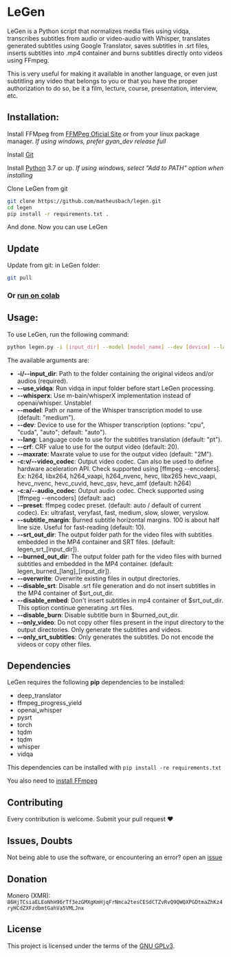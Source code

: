 # LeGen

LeGen is a Python script that normalizes media files using vidqa, transcribes subtitles from audio or video-audio with Whisper, translates generated subtitles using Google Translator, saves subtitles in .srt files, inserts subtitles into .mp4 container and burns subtitles directly onto videos using FFmpeg.

This is very useful for making it available in another language, or even just subtitling any video that belongs to you or that you have the proper authorization to do so, be it a film, lecture, course, presentation, interview, etc.

## Installation:

Install FFMpeg from [FFMPeg Oficial Site](https://ffmpeg.org/download.html) or from your linux package manager. _If using windows, prefer gyan_dev release full_

Install [Git](https://git-scm.com/book/en/v2/Getting-Started-Installing-Git)

Install [Python](https://www.python.org/downloads/) 3.7 or up. _If using windows, select "Add to PATH" option when installing_

Clone LeGen from git
```sh
git clone https://github.com/matheusbach/legen.git
cd legen
pip install -r requirements.txt .
```
And done. Now you can use LeGen

## Update

Update from git:
in LeGen folder:
```sh
git pull
```

### Or [run on colab](https://colab.research.google.com/github/matheusbach/legen/blob/main/legen.ipynb)

## Usage:

To use LeGen, run the following command:

```sh
python legen.py -i [input_dir] --model [model_name] --dev [device] --lang [language_code] --crf [crf_value] --maxrate [maxrate_value] --srt_out_dir [output_dir_for_srt_files] --burned_out_dir [output_dir_for_burned_files] --overwrite --disable_srt --disable_burn --only_video
```

The available arguments are:

-    **-i/--input_dir**: Path to the folder containing the original videos and/or audios (required).
-    **--use_vidqa**: Run vidqa in input folder before start LeGen processing.
-    **--whisperx**: Use m-bain/whisperX implementation instead of openai/whisper. Unstable!
-    **--model**: Path or name of the Whisper transcription model to use (default: "medium").
-    **--dev**: Device to use for the Whisper transcription (options: "cpu", "cuda", "auto"; default: "auto").
-    **--lang**: Language code to use for the subtitles translation (default: "pt").
-    **--crf**: CRF value to use for the output video (default: 20).
-    **--maxrate**: Maxrate value to use for the output video (default: "2M").
-    **-c:v/--video_codec**: Output video codec. Can also be used to define hardware aceleration API. Check supported using [ffmpeg --encoders]. Ex: h264, libx264, h264_vaapi, h264_nvenc, hevc, libx265 hevc_vaapi, hevc_nvenc, hevc_cuvid, hevc_qsv, hevc_amf (default: h264)
-    **-c:a/--audio_codec**: Output audio codec. Check supported using [ffmpeg --encoders] (default: aac)
-    **--preset**: ffmpeg codec preset. (default: auto / default of current codec). Ex: ultrafast, veryfast, fast, medium, slow, slower, veryslow.
-    **--subtitle_margin**: Burned subtitle horizontal margins. 100 is about half line size. Useful for fast-reading (default: 10).
-    **--srt_out_dir**: The output folder path for the video files with subtitles embedded in the MP4 container and SRT files. (default: legen_srt_[input_dir]).
-    **--burned_out_dir**: The output folder path for the video files with burned subtitles and embedded in the MP4 container. (default: legen_burned_[lang]_[input_dir]).
-    **--overwrite**: Overwrite existing files in output directories.
-    **--disable_srt**: Disable .srt file generation and do not insert subtitles in the MP4 container of $srt_out_dir.
-    **--disable_embed**: Don't insert subtitles in mp4 container of $srt_out_dir. This option continue generating .srt files.
-    **--disable_burn**: Disable subtitle burn in $burned_out_dir.
-    **--only_video**: Do not copy other files present in the input directory to the output directories. Only generate the subtitles and videos.
-    **--only_srt_subtitles**: Only generates the subtitles. Do not encode the videos or copy other files.

## Dependencies

LeGen requires the following **pip** dependencies to be installed:
- deep_translator
- ffmpeg_progress_yield
- openai_whisper
- pysrt
- torch
- tqdm
- tqdm
- whisper
- vidqa

This dependencies can be installed with ```pip install -re requirements.txt```

You also need to [install FFmpeg](https://ffmpeg.org/download.html)

## Contributing

Every contribution is welcome. Submit your pull request ❤️

## Issues, Doubts

Not being able to use the software, or encountering an error? open an [issue](https://github.com/matheusbach/legen/issues/new)

## Donation
Monero (XMR): ```86HjTCsiaELEoNhH96rTf3ezGMXgKmHjqFrNmca2tesCESdCTZvRvQ9QWQXPGDtmaZhKz4ryHCdZXFzdbmtGahVa5VMLJnx```

## License

This project is licensed under the terms of the [GNU GPLv3](https://choosealicense.com/licenses/gpl-3.0/).
